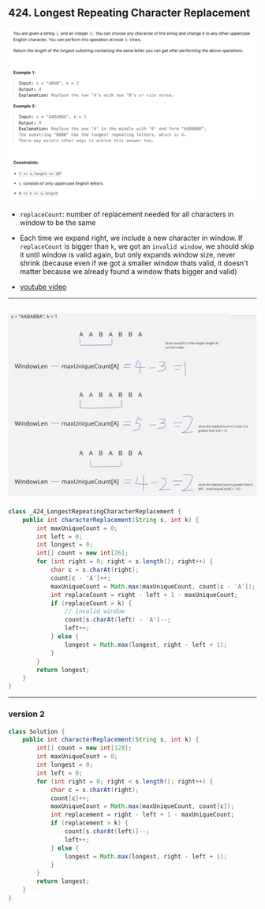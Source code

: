 ## 424. Longest Repeating Character Replacement
![](img/2023-08-30-23-58-05.png)

- `replaceCount`: number of replacement needed for all characters in window to be the same

- Each time we expand right, we include a new character in window.
  If `replaceCount` is bigger than `k`, we got an `invalid window`, we should skip it until window is valid again, 
  but only expands window size, never shrink (because even if we got a smaller window thats valid, it doesn't matter because we 
  already found a window thats bigger and valid)

- [youtube video](https://www.youtube.com/watch?v=gqXU1UyA8pk)
---
![](img/2024-03-17-17-26-06.png)
---
```java
class _424_LongestRepeatingCharacterReplacement {
    public int characterReplacement(String s, int k) {
        int maxUniqueCount = 0;
        int left = 0;
        int longest = 0;
        int[] count = new int[26];
        for (int right = 0; right < s.length(); right++) {
            char c = s.charAt(right);
            count[c - 'A']++;
            maxUniqueCount = Math.max(maxUniqueCount, count[c - 'A']);
            int replaceCount = right - left + 1 - maxUniqueCount;
            if (replaceCount > k) {
                // invalid window
                count[s.charAt(left) - 'A']--;
                left++;
            } else {
                longest = Math.max(longest, right - left + 1);
            }
        }
        return longest;
    }
}
```

---

### version 2

```java
class Solution {
    public int characterReplacement(String s, int k) {
        int[] count = new int[128];
        int maxUniqueCount = 0;
        int longest = 0;
        int left = 0;
        for (int right = 0; right < s.length(); right++) {
            char c = s.charAt(right);
            count[c]++;
            maxUniqueCount = Math.max(maxUniqueCount, count[c]);
            int replacement = right - left + 1 - maxUniqueCount;
            if (replacement > k) {
                count[s.charAt(left)]--;
                left++;
            } else {
                longest = Math.max(longest, right - left + 1);
            }
        }
        return longest;
    }
}
```